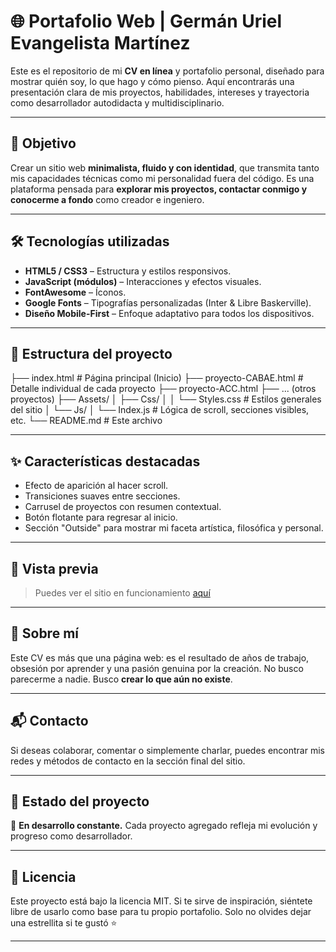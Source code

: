 # 🌐 Portafolio Web | Germán Uriel Evangelista Martínez

Este es el repositorio de mi **CV en línea** y portafolio personal, diseñado para mostrar quién soy, lo que hago y cómo pienso. Aquí encontrarás una presentación clara de mis proyectos, habilidades, intereses y trayectoria como desarrollador autodidacta y multidisciplinario.

---

## 📌 Objetivo

Crear un sitio web **minimalista, fluido y con identidad**, que transmita tanto mis capacidades técnicas como mi personalidad fuera del código. Es una plataforma pensada para **explorar mis proyectos, contactar conmigo y conocerme a fondo** como creador e ingeniero.

---

## 🛠️ Tecnologías utilizadas

- **HTML5 / CSS3** – Estructura y estilos responsivos.
- **JavaScript (módulos)** – Interacciones y efectos visuales.
- **FontAwesome** – Íconos.
- **Google Fonts** – Tipografías personalizadas (Inter & Libre Baskerville).
- **Diseño Mobile-First** – Enfoque adaptativo para todos los dispositivos.

---

## 📂 Estructura del proyecto

├── index.html # Página principal (Inicio)
├── proyecto-CABAE.html # Detalle individual de cada proyecto
├── proyecto-ACC.html
├── ... (otros proyectos)
├── Assets/
│ ├── Css/
│ │ └── Styles.css # Estilos generales del sitio
│ └── Js/
│ └── Index.js # Lógica de scroll, secciones visibles, etc.
└── README.md # Este archivo

---

## ✨ Características destacadas

- Efecto de aparición al hacer scroll.
- Transiciones suaves entre secciones.
- Carrusel de proyectos con resumen contextual.
- Botón flotante para regresar al inicio.
- Sección "Outside" para mostrar mi faceta artística, filosófica y personal.

---

## 📸 Vista previa

> Puedes ver el sitio en funcionamiento [aquí](https://usuario.github.io/repo)

---

## 🧠 Sobre mí

Este CV es más que una página web: es el resultado de años de trabajo, obsesión por aprender y una pasión genuina por la creación. No busco parecerme a nadie. Busco **crear lo que aún no existe**.

---

## 📬 Contacto

Si deseas colaborar, comentar o simplemente charlar, puedes encontrar mis redes y métodos de contacto en la sección final del sitio.

---

## 🧪 Estado del proyecto

🔧 **En desarrollo constante.** Cada proyecto agregado refleja mi evolución y progreso como desarrollador.

---

## 📄 Licencia

Este proyecto está bajo la licencia MIT. Si te sirve de inspiración, siéntete libre de usarlo como base para tu propio portafolio. Solo no olvides dejar una estrellita si te gustó ⭐

---
